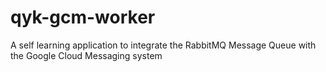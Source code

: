 # qyk-gcm-worker

A self learning application to integrate the RabbitMQ Message Queue with the Google Cloud Messaging system
